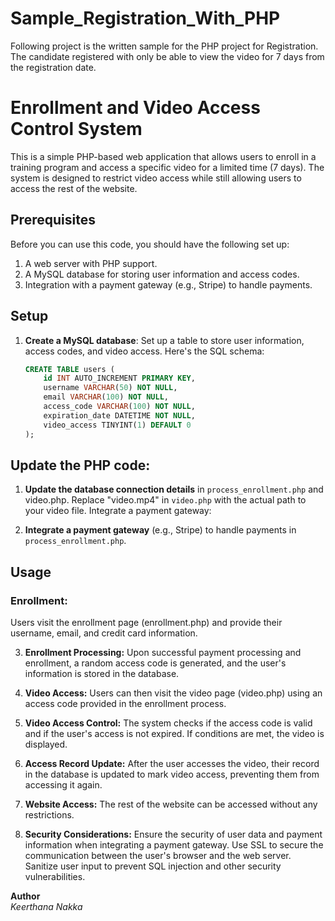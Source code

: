 # Sample_Registration_With_PHP
Following project is the written sample for the PHP project for Registration. The candidate registered with only be able to view the video for 7 days from the registration date.
# Enrollment and Video Access Control System

This is a simple PHP-based web application that allows users to enroll in a training program and access a specific video for a limited time (7 days). The system is designed to restrict video access while still allowing users to access the rest of the website.

## Prerequisites

Before you can use this code, you should have the following set up:

1. A web server with PHP support.
2. A MySQL database for storing user information and access codes.
3. Integration with a payment gateway (e.g., Stripe) to handle payments.

## Setup

1. **Create a MySQL database**: Set up a table to store user information, access codes, and video access. Here's the SQL schema:

   ```sql
   CREATE TABLE users (
       id INT AUTO_INCREMENT PRIMARY KEY,
       username VARCHAR(50) NOT NULL,
       email VARCHAR(100) NOT NULL,
       access_code VARCHAR(100) NOT NULL,
       expiration_date DATETIME NOT NULL,
       video_access TINYINT(1) DEFAULT 0
   );

## Update the PHP code:

1. **Update the database connection details** in `process_enrollment.php` and video.php.
Replace "video.mp4" in `video.php` with the actual path to your video file.
Integrate a payment gateway:

2. **Integrate a payment gateway** (e.g., Stripe) to handle payments in `process_enrollment.php`.
## Usage
### Enrollment:
Users visit the enrollment page (enrollment.php) and provide their username, email, and credit card information.

3. **Enrollment Processing:**
Upon successful payment processing and enrollment, a random access code is generated, and the user's information is stored in the database.

4. **Video Access:**
Users can then visit the video page (video.php) using an access code provided in the enrollment process.

5. **Video Access Control:**
The system checks if the access code is valid and if the user's access is not expired. If conditions are met, the video is displayed.

6. **Access Record Update:**
After the user accesses the video, their record in the database is updated to mark video access, preventing them from accessing it again.

7. **Website Access:**
The rest of the website can be accessed without any restrictions.

8. **Security Considerations:**
Ensure the security of user data and payment information when integrating a payment gateway.
Use SSL to secure the communication between the user's browser and the web server.
Sanitize user input to prevent SQL injection and other security vulnerabilities.


**Author**<br>
*Keerthana Nakka*